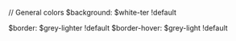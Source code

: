 // General colors
$background: $white-ter !default

$border: $grey-lighter !default
$border-hover: $grey-light !default
